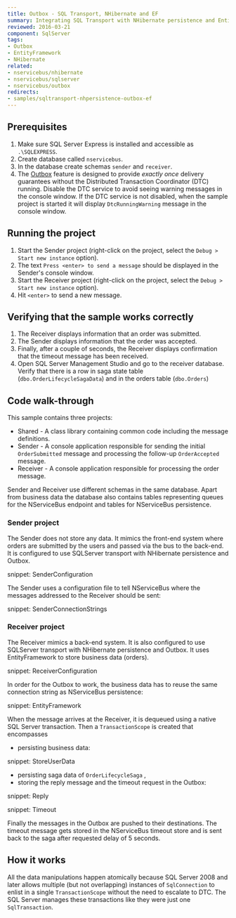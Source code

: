 ```yaml
---
title: Outbox - SQL Transport, NHibernate and EF
summary: Integrating SQL Transport with NHibernate persistence and Entity Framework user data store using outbox.
reviewed: 2016-03-21
component: SqlServer
tags:
- Outbox
- EntityFramework
- NHibernate
related:
- nservicebus/nhibernate
- nservicebus/sqlserver
- nservicebus/outbox
redirects:
- samples/sqltransport-nhpersistence-outbox-ef
---
```



## Prerequisites

 1. Make sure SQL Server Express is installed and accessible as `.\SQLEXPRESS`.
 1. Create database called `nservicebus`.
 1. In the database create schemas `sender` and `receiver`.
 1. The [Outbox](/nservicebus/outbox) feature is designed to provide *exactly once* delivery guarantees without the Distributed Transaction Coordinator (DTC) running. Disable the DTC service to avoid seeing warning messages in the console window. If the DTC service is not disabled, when the sample project is started it will display `DtcRunningWarning` message in the console window.


## Running the project

 1. Start the Sender project (right-click on the project, select the `Debug > Start new instance` option).
 1. The text `Press <enter> to send a message` should be displayed in the Sender's console window.
 1. Start the Receiver project (right-click on the project, select the `Debug > Start new instance` option).
 1. Hit `<enter>` to send a new message.


## Verifying that the sample works correctly

 1. The Receiver displays information that an order was submitted.
 1. The Sender displays information that the order was accepted.
 1. Finally, after a couple of seconds, the Receiver displays confirmation that the timeout message has been received.
 1. Open SQL Server Management Studio and go to the receiver database. Verify that there is a row in saga state table (`dbo.OrderLifecycleSagaData`) and in the orders table (`dbo.Orders`)


## Code walk-through

This sample contains three projects:

 * Shared - A class library containing common code including the message definitions.
 * Sender - A console application responsible for sending the initial `OrderSubmitted` message and processing the follow-up `OrderAccepted` message.
 * Receiver - A console application responsible for processing the order message.

Sender and Receiver use different schemas in the same database. Apart from business data the database also contains tables representing queues for the NServiceBus endpoint and tables for NServiceBus persistence.


### Sender project

The Sender does not store any data. It mimics the front-end system where orders are submitted by the users and passed via the bus to the back-end. It is configured to use SQLServer transport with NHibernate persistence and Outbox.

snippet: SenderConfiguration

The Sender uses a configuration file to tell NServiceBus where the messages addressed to the Receiver should be sent:

snippet: SenderConnectionStrings


### Receiver project

The Receiver mimics a back-end system. It is also configured to use SQLServer transport with NHibernate persistence  and Outbox. It uses EntityFramework to store business data (orders).

snippet: ReceiverConfiguration

In order for the Outbox to work, the business data has to reuse the same connection string as NServiceBus persistence:

snippet: EntityFramework

When the message arrives at the Receiver, it is dequeued using a native SQL Server transaction. Then a `TransactionScope` is created that encompasses

 * persisting business data:

snippet: StoreUserData

 * persisting saga data of `OrderLifecycleSaga` ,
 * storing the reply message and the timeout request in the Outbox:

snippet: Reply

snippet: Timeout

Finally the messages in the Outbox are pushed to their destinations. The timeout message gets stored in the NServiceBus timeout store and is sent back to the saga after requested delay of 5 seconds.


## How it works

All the data manipulations happen atomically because SQL Server 2008 and later allows multiple (but not overlapping) instances of `SqlConnection` to enlist in a single `TransactionScope` without the need to escalate to DTC. The SQL Server manages these transactions like they were just one `SqlTransaction`.
